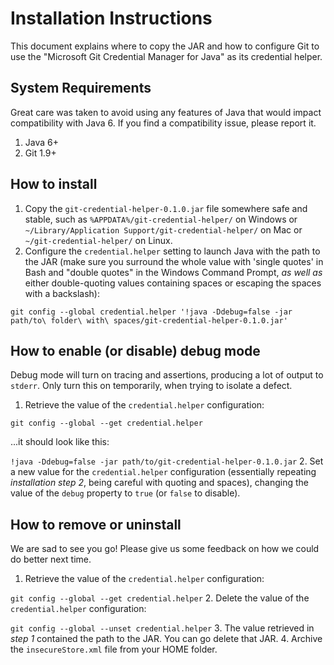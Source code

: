 Installation Instructions
=========================
This document explains where to copy the JAR and how to configure Git to use the "Microsoft Git Credential Manager for Java" as its credential helper. 

System Requirements
-------------------
Great care was taken to avoid using any features of Java that would impact compatibility with Java 6.  If you find a compatibility issue, please report it.
1. Java 6+
2. Git 1.9+

How to install
--------------
1. Copy the `git-credential-helper-0.1.0.jar` file somewhere safe and stable, such as `%APPDATA%/git-credential-helper/` on Windows or `~/Library/Application Support/git-credential-helper/` on Mac or `~/git-credential-helper/` on Linux.
2. Configure the `credential.helper` setting to launch Java with the path to the JAR (make sure you surround the whole value with 'single quotes' in Bash and "double quotes" in the Windows Command Prompt, _as well as_ either double-quoting values containing spaces or escaping the spaces with a backslash):

```git config --global credential.helper '!java -Ddebug=false -jar path/to\ folder\ with\ spaces/git-credential-helper-0.1.0.jar'```

How to enable (or disable) debug mode
-------------------------------------
Debug mode will turn on tracing and assertions, producing a lot of output to `stderr`.  Only turn this on temporarily, when trying to isolate a defect.
1. Retrieve the value of the `credential.helper` configuration:
 
 ```git config --global --get credential.helper```
 
 ...it should look like this:
 
 ```!java -Ddebug=false -jar path/to/git-credential-helper-0.1.0.jar```
2. Set a new value for the `credential.helper` configuration (essentially repeating _installation step 2_, being careful with quoting and spaces), changing the value of the `debug` property to `true` (or `false` to disable).

How to remove or uninstall
--------------------------
We are sad to see you go!  Please give us some feedback on how we could do better next time.
1. Retrieve the value of the `credential.helper` configuration:
 
 ```git config --global --get credential.helper```
2. Delete the value of the `credential.helper` configuration:
 
 ```git config --global --unset credential.helper```
3. The value retrieved in _step 1_ contained the path to the JAR.  You can go delete that JAR.
4. Archive the `insecureStore.xml` file from your HOME folder. 
